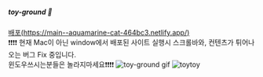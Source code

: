 ##### toy-ground 🌝
[배포(https://main--aquamarine-cat-464bc3.netlify.app/)](https://main--aquamarine-cat-464bc3.netlify.app/)
<br>❗️❗️❗️❗️ 현재 Mac이 아닌 window에서 배포된 사이트 실행시 스크롤바와, 컨텐츠가 튀어나오는 버그 Fix 중입니다. <br>윈도우쓰시는분들은 놀라지마세요❗️❗️❗️❗️
![toy-ground gif](https://github.com/LOCA525/toy-ground/assets/98865366/2cabfb80-f8e1-4752-980f-f30b1ec45456)
![toytoy](https://github.com/LOCA525/toy-ground/assets/98865366/953693f4-fac7-4e0c-8114-729c21c8b70c)
